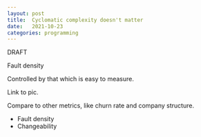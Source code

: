 ```yaml
---
layout: post
title:  Cyclomatic complexity doesn't matter
date:   2021-10-23
categories: programming
---
```


DRAFT

Fault density

Controlled by that which is easy to measure.

Link to pic.

Compare to other metrics, like churn rate and company structure.

* Fault density
* Changeability

